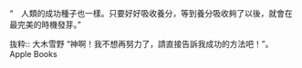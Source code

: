 “　人類的成功種子也一樣。只要好好吸收養分，等到養分吸收夠了以後，就會在最完美的時機發芽。”

抜粋:: 大木雪野  “神啊！我不想再努力了，請直接告訴我成功的方法吧！”。 Apple Books  
